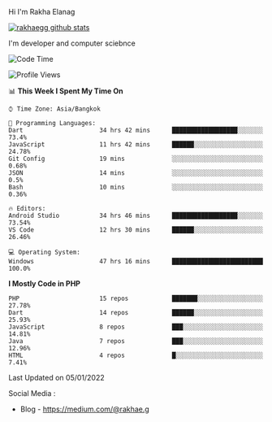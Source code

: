 Hi I'm Rakha Elanag


[![rakhaegg github stats](https://github-readme-stats.vercel.app/api?username=rakhaegg)](https://github.com/rakhaegg/rakhaegg)

I'm developer and computer sciebnce



<!--START_SECTION:waka-->
![Code Time](http://img.shields.io/badge/Code%20Time-372%20hrs%2042%20mins-blue)

![Profile Views](http://img.shields.io/badge/Profile%20Views-26-blue)

📊 **This Week I Spent My Time On** 

```text
⌚︎ Time Zone: Asia/Bangkok

💬 Programming Languages: 
Dart                     34 hrs 42 mins      ██████████████████░░░░░░░   73.4% 
JavaScript               11 hrs 42 mins      ██████░░░░░░░░░░░░░░░░░░░   24.78% 
Git Config               19 mins             ░░░░░░░░░░░░░░░░░░░░░░░░░   0.68% 
JSON                     14 mins             ░░░░░░░░░░░░░░░░░░░░░░░░░   0.5% 
Bash                     10 mins             ░░░░░░░░░░░░░░░░░░░░░░░░░   0.36%

🔥 Editors: 
Android Studio           34 hrs 46 mins      ██████████████████░░░░░░░   73.54% 
VS Code                  12 hrs 30 mins      ██████░░░░░░░░░░░░░░░░░░░   26.46%

💻 Operating System: 
Windows                  47 hrs 16 mins      █████████████████████████   100.0%

```

**I Mostly Code in PHP** 

```text
PHP                      15 repos            ███████░░░░░░░░░░░░░░░░░░   27.78% 
Dart                     14 repos            ██████░░░░░░░░░░░░░░░░░░░   25.93% 
JavaScript               8 repos             ███░░░░░░░░░░░░░░░░░░░░░░   14.81% 
Java                     7 repos             ███░░░░░░░░░░░░░░░░░░░░░░   12.96% 
HTML                     4 repos             █░░░░░░░░░░░░░░░░░░░░░░░░   7.41%

```



 Last Updated on 05/01/2022
<!--END_SECTION:waka-->

Social Media : 
- Blog - https://medium.com/@rakhae.g
